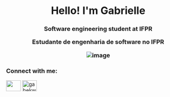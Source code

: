 <h1 align="center">Hello! I'm Gabrielle </h1>
<h3 align="center"> Software engineering student at IFPR 

Estudante de engenharia de software no IFPR 
 
![image](https://user-images.githubusercontent.com/76081229/176014306-d40995c7-4a44-4e14-9bf0-69e716dd6003.png)
</h3>


<h3 align="left">Connect with me:</h3>
<p align="left">
<a href="https://www.linkedin.com/in/gabriellekwsiqueira/" target="blank"><img align="center" src="https://cdn-icons.flaticon.com/png/512/3536/premium/3536569.png?token=exp=1657572822~hmac=3a0e1d02697b87c2ae0b099b44f6dbdd" height="30" width="40" /></a>
<a href="https://twitter.com/Gabrielle_kw" target="blank"><img align="center" src="hhttps://cdn-icons.flaticon.com/png/512/3536/premium/3536464.png?token=exp=1657572720~hmac=7f99038ae32bef7581b3b3d06070fbe3" alt="gabekw.twitter" height="30" width="40" /></a>
</p>



